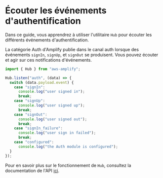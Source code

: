 # Écouter les événements d'authentification

Dans ce guide, vous apprendrez à utiliser l'utilitaire `Hub` pour écouter les différents événements d'authentification.

La catégorie Auth d'Amplify publie dans le canal auth lorsque des événements `signIn`, `signUp`, et `signOut` se produisent. Vous pouvez écouter et agir sur ces notifications d'événements.

```js
import { Hub } from "aws-amplify";

Hub.listen("auth", (data) => {
  switch (data.payload.event) {
    case "signIn":
      console.log("user signed in");
      break;
    case "signUp":
      console.log("user signed up");
      break;
    case "signOut":
      console.log("user signed out");
      break;
    case "signIn_failure":
      console.log("user sign in failed");
      break;
    case "configured":
      console.log("the Auth module is configured");
  }
});
```

Pour en savoir plus sur le fonctionnement de `Hub`, consultez la documentation de l'API [ici](https://docs.amplify.aws/lib/utilities/hub/q/platform/js/).
